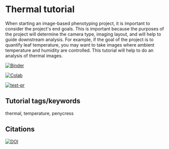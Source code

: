 # Thermal tutorial

When starting an image-based phenotyping project, it is important to consider the project's end goals. This is important because the purposes of the project will determine the camera type, imaging layout, and will help to guide downstream analysis. For example, if the goal of the project is to quantify leaf temperature, you may want to take images where ambient temperature and humidity are controlled. This tutorial will help to do an analysis of thermal images. 

[![Binder](https://mybinder.org/badge_logo.svg)](https://mybinder.org/v2/gh/danforthcenter/plantcv-tutorial-thermal/HEAD?labpath=index.ipynb)

[![Colab](https://colab.research.google.com/assets/colab-badge.svg)](https://colab.research.google.com/github/danforthcenter/plantcv-tutorial-thermal/blob/main/index-Colab.ipynb)

[![test-pr](https://github.com/danforthcenter/plantcv-tutorial-thermal/actions/workflows/ci-tests.yml/badge.svg)](https://github.com/danforthcenter/plantcv-tutorial-thermal/actions/workflows/ci-tests.yml)


## Tutorial tags/keywords

thermal, temperature, penycress

## Citations

[![DOI](https://zenodo.org/badge/DOI/10.5281/zenodo.10552709.svg)](https://doi.org/10.5281/zenodo.10552709)
